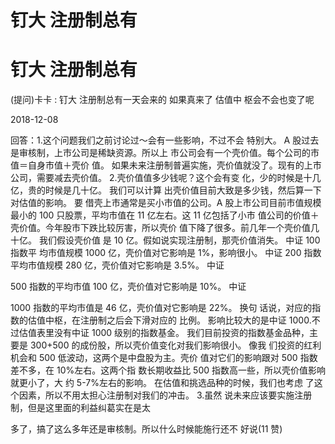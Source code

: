 # 钉大 注册制总有

# 钉大 注册制总有

(提问)卡卡 : 钉大 注册制总有一天会来的 如果真来了 估值中 枢会不会也变了呢

2018-12-08

回答：1.这个问题我们之前讨论过～会有一些影响，不过不会 特别大。 A 股过去是审核制，上市公司是稀缺资源。所以上 市公司会有一个壳价值。每个公司的市值＝自身市值＋壳价 值。 如果未来注册制普遍实施，壳价值就没了。现有的上市 公司，需要减去壳价值。 2.壳价值值多少钱呢？这个会有变 化，少的时候是十几亿，贵的时候是几十亿。 我们可以计算 出壳价值目前大致是多少钱，然后算一下对估值的影响。 要 借壳上市通常是买小市值的公司。A 股上市公司目前市值规模 最小的 100 只股票，平均市值在 11 亿左右。这 11 亿包括了小市 值公司的价值＋壳价值。今年股市下跌比较厉害，所以壳价 值下降了很多。前几年一个壳价值几十亿。 我们假设壳价值 是 10 亿。假如说实现注册制，那壳价值消失。 中证 100 指数平 均市值规模 1000 亿，壳价值对它影响是 1%，影响很小。 中证 200 指数平均市值规模 280 亿，壳价值对它影响是 3.5%。 中证

500 指数的平均市值 100 亿，壳价值对它影响是 10%。 中证

1000 指数的平均市值是 46 亿，壳价值对它影响是 22%。 换句 话说，对应的指数的估值中枢，在注册制之后会下滑对应的 比例。 影响比较大的是中证 1000.不过估值表里没有中证 1000 级别的指数基金。 我们目前投资的指数基金品种，主要是 300+500 的成份股，所以壳价值变化对我们影响很小。 像我 们投资的红利机会和 500 低波动，这两个是中盘股为主。壳价 值对它们的影响跟对 500 指数差不多，在 10%左右。这两个指 数长期收益比 500 指数高一些，所以壳价值影响就更小了，大 约 5-7%左右的影响。 在估值和挑选品种的时候，我们也考虑 了这个因素，所以不用太担心注册制对我们的冲击。 3.虽然 说未来应该要实施注册制，但是这里面的利益纠葛实在是太

多了，搞了这么多年还是审核制。所以什么时候能施行还不 好说(11 赞)